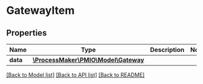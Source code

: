 # GatewayItem

## Properties
Name | Type | Description | Notes
------------ | ------------- | ------------- | -------------
**data** | [**\ProcessMaker\PMIO\Model\Gateway**](Gateway.md) |  | 

[[Back to Model list]](../README.md#documentation-for-models) [[Back to API list]](../README.md#documentation-for-api-endpoints) [[Back to README]](../README.md)


